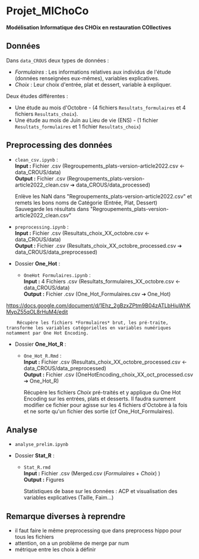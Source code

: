 # Projet_MIChoCo
**Modélisation Informatique des CHOix en restauration COllectives**

## Données

Dans `data_CROUS` deux types de données :
- *Formulaires* : Les  informations relatives aux individus de l'étude (données renseignées eux-mêmes), variables explicatives.
- *Choix* : Leur choix d'entrée, plat et dessert, variable à expliquer.

Deux études différentes : 
- Une étude au mois d'Octobre - (4 fichiers `Resultats_formulaires` et 4 fichiers `Resultats_choix`).
- Une étude au mois de Juin au Lieu de vie (ENS) - (1 fichier `Resultats_formulaires` et 1 fichier `Resultats_choix`)

## Preprocessing des données

 - `clean_csv.ipynb` :  
 	**Input :** Fichier .csv (Regroupements_plats-version-article2022.csv ← data_CROUS/data)  
	**Output :** Fichier .csv (Regroupements_plats-version-article2022_clean.csv ➔ data_CROUS/data_processed)  
	  
	Enlève les NaN dans "Regroupements_plats-version-article2022.csv" et remets les bons noms de Catégorie (Entrée, Plat, Dessert)  
	Sauvegarde les résultats dans "Regroupements_plats-version-article2022_clean.csv"  

- `preprocessing.ipynb` :  
 	**Input :** Fichier .csv (Resultats_choix_XX_octobre.csv ← data_CROUS/data)  
	**Output :** Fichier .csv (Resultats_choix_XX_octobre_processed.csv ➔ data_CROUS/data_preprocessed)  
	
	  
- Dossier **One_Hot** :
	- `OneHot Formulaires.ipynb` :  
		**Input :** 4 Fichiers .csv (Resultats_formulaires_XX_octobre.csv ← data_CROUS/data)  
		**Output :** Fichier .csv (One_Hot_Formulaires.csv ➔ One_Hot)
		
		
		
https://docs.google.com/document/d/1Ehz_2gBzxZPtm9B04zATLbHiuWhKMypZ55qOL8rHuM4/edit
		
		Récupère les fichiers *Formulaires* brut, les pré-traite, transforme les variables catégorielles en variables numériques notamment par One Hot Encoding.

- Dossier **One_Hot_R** :
	- `One_Hot_R.Rmd` :  
		**Input :** Fichier .csv (Resultats_choix_XX_octobre_processed.csv ← data_CROUS/data_preprocessed)  
		**Output :** Fichier .csv (OneHotEncoding_choix_XX_oct_processed.csv ➔ One_Hot_R)
	
		Récupère les fichiers *Choix* pré-traités et y applique du One Hot Encoding sur les entrées, plats et desserts.
		Il faudra surement modifier ce fichier pour agisse sur les 4 fichiers d'Octobre à la fois et ne sorte qu'un fichier des sortie (cf One_Hot_Formulaires).
		
## Analyse

- `analyse_prelim.ipynb`

- Dossier **Stat_R** :  
	- `Stat_R.rmd`  
		**Input :** Fichier .csv (Merged.csv (*Formulaires* + *Choix*) )  
		**Output :** Figures		

		Statistiques de base sur les données : ACP et visualisation des variables explicatives (Taille, Faim...)

## Remarque diverses à reprendre 
- il faut faire le même preprocessing que dans preprocess hippo pour tous les fichiers 
- attention, on a un problème de merge par num
- métrique entre les choix à définir

